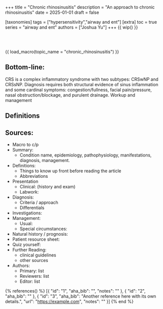 +++
title = "Chronic rhinosinusitis"
description = "An approach to chronic rhinosinusitis"
date = 2025-01-01
draft = false

[taxonomies]
tags = ["hypersensitivity","airway and ent"]
[extra]
toc = true
series = "airway and ent"
authors = ["Joshua Yu"]
+++
{{ wip() }}

</br>
</br>

<div class="blur-container">

{{ load_macro(topic_name = "chronic_rhinosinusitis") }}

## Bottom-line:
CRS is a complex inflammatory syndrome with two subtypes: CRSwNP and CRSsNP. Diagnosis requires both structural evidence of sinus inflammation and some cardinal symptoms: congestion/fullness, facial pain/pressure, nasal obstruction/blockage, and purulent drainage. Workup and management 

## Definitions




## Sources: 


- Macro to c/p
- Summary:
  - Condition name, epidemiology, pathophysiology, manifestations, diagnosis, management.
- Definitions:
  - Things to know up front before reading the article
  - Abbreviations
- Presentation
  - Clinical: (history and exam)
  - Labwork:
- Diagnosis:
  - Criteria / approach
  - Differentials
- Investigations:
- Management:
  - Usual:
  - Special circumstances:
- Natural history / prognosis:
- Patient resource sheet:
- Quiz yourself:
- Further Reading:
  - clinical guidelines
  - other sources
- Authors:
  - Primary: list
  - Reviewers: list
  - Editor: list


{% references() %}
[{
"id": "1",
"aha_bib": "",
"notes": ""
}, {
"id": "2",
"aha_bib": ""
}, {
"id": "3",
"aha_bib": "Another reference here with its own details.",
"url": "https://example.com",
"notes": ""
}]
{% end %}

</div>

